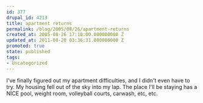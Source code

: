 ```yaml
---
id: 377
drupal_id: 4213
title: apartment returns
permalink: /blog/2005/08/26/apartment-returns
created_at: 2005-08-26 17:10:00.000000000 Z
updated_at: 2011-08-20 03:36:31.000000000 Z
promoted: true
state: published
tags:
- Uncategorized
---
```

I've finally figured out my apartment difficulties, and I didn't even have to try. My housing fell out of the sky into my lap. The place I'll be staying has a NICE pool, weight room, volleyball courts, carwash, etc, etc.
